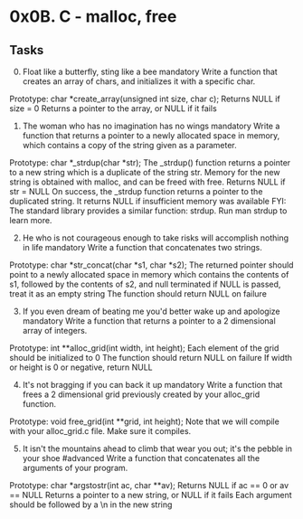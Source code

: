 # 0x0B. C - malloc, free

## Tasks

0. Float like a butterfly, sting like a bee
   mandatory
   Write a function that creates an array of chars, and initializes it with a specific char.

Prototype: char \*create_array(unsigned int size, char c);
Returns NULL if size = 0
Returns a pointer to the array, or NULL if it fails

1. The woman who has no imagination has no wings
   mandatory
   Write a function that returns a pointer to a newly allocated space in memory, which contains a copy of the string given as a parameter.

Prototype: char *\_strdup(char *str);
The \_strdup() function returns a pointer to a new string which is a duplicate of the string str. Memory for the new string is obtained with malloc, and can be freed with free.
Returns NULL if str = NULL
On success, the \_strdup function returns a pointer to the duplicated string. It returns NULL if insufficient memory was available
FYI: The standard library provides a similar function: strdup. Run man strdup to learn more.

2. He who is not courageous enough to take risks will accomplish nothing in life
   mandatory
   Write a function that concatenates two strings.

Prototype: char *str_concat(char *s1, char \*s2);
The returned pointer should point to a newly allocated space in memory which contains the contents of s1, followed by the contents of s2, and null terminated
if NULL is passed, treat it as an empty string
The function should return NULL on failure

3. If you even dream of beating me you'd better wake up and apologize
   mandatory
   Write a function that returns a pointer to a 2 dimensional array of integers.

Prototype: int \*\*alloc_grid(int width, int height);
Each element of the grid should be initialized to 0
The function should return NULL on failure
If width or height is 0 or negative, return NULL

4. It's not bragging if you can back it up
   mandatory
   Write a function that frees a 2 dimensional grid previously created by your alloc_grid function.

Prototype: void free_grid(int \*\*grid, int height);
Note that we will compile with your alloc_grid.c file. Make sure it compiles.

5. It isn't the mountains ahead to climb that wear you out; it's the pebble in your shoe
   #advanced
   Write a function that concatenates all the arguments of your program.

Prototype: char \*argstostr(int ac, char \*\*av);
Returns NULL if ac == 0 or av == NULL
Returns a pointer to a new string, or NULL if it fails
Each argument should be followed by a \n in the new string
